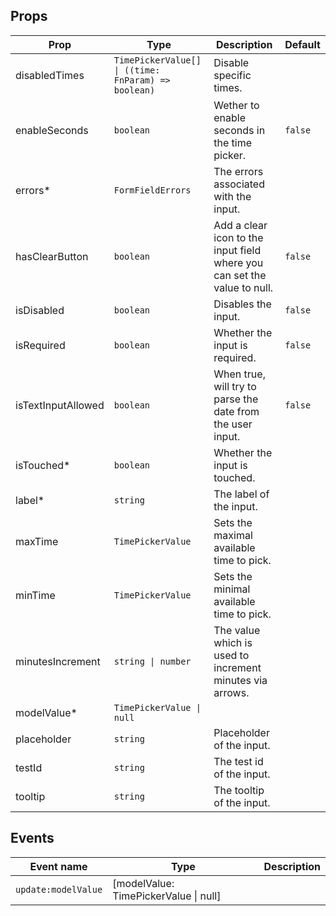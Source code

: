 <!-- This file is automatically generated, do not edit manually. -->

<script setup>
import FormTimePickerPlayground from './FormTimePickerPlayground.vue'
</script>

<FormTimePickerPlayground />

## Props

| Prop | Type | Description | Default |
| ---- | ---- | ----------- | ------- |
| disabledTimes | `TimePickerValue[] \| ((time: FnParam) => boolean)` | Disable specific times. |  |
| enableSeconds | `boolean` | Wether to enable seconds in the time picker. | `false` |
| errors* | `FormFieldErrors` | The errors associated with the input. |  |
| hasClearButton | `boolean` | Add a clear icon to the input field where you can set the value to null. | `false` |
| isDisabled | `boolean` | Disables the input. | `false` |
| isRequired | `boolean` | Whether the input is required. | `false` |
| isTextInputAllowed | `boolean` | When true, will try to parse the date from the user input. | `false` |
| isTouched* | `boolean` | Whether the input is touched. |  |
| label* | `string` | The label of the input. |  |
| maxTime | `TimePickerValue` | Sets the maximal available time to pick. |  |
| minTime | `TimePickerValue` | Sets the minimal available time to pick. |  |
| minutesIncrement | `string \| number` | The value which is used to increment minutes via arrows. |  |
| modelValue* | `TimePickerValue \| null` |  |  |
| placeholder | `string` | Placeholder of the input. |  |
| testId | `string` | The test id of the input. |  |
| tooltip | `string` | The tooltip of the input. |  |


## Events

| Event name | Type | Description |
| ---------- | ---- | ----------- |
| `update:modelValue` | [modelValue: TimePickerValue \| null] |  |

